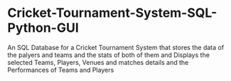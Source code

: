 # Cricket-Tournament-System-SQL-Python-GUI
An SQL Database for a Cricket Tournament System that stores the data of the palyers and teams and the stats  of both of them and Displays the selected Teams, Players, Venues and matches details and the Performances of Teams and Players
